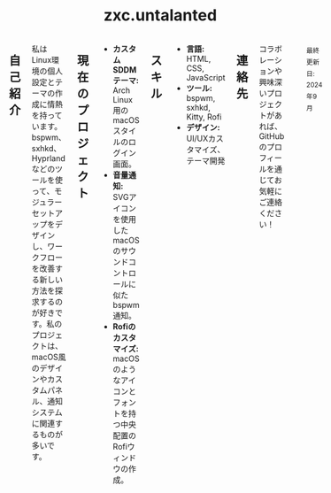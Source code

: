 <h1 align="center">zxc.untalanted</h1>

<div style="display: flex; justify-content: center; gap: 20px;">
  <!-- Первая витрина -->
  <table>
    <tr>
      <td align="center">
        <img src="https://github.com/Zyphorus/Zyphorus/blob/main/%E3%82%B3%E3%83%BC%E3%83%92%E3%83%BC%E3%81%A8%E5%A1%A9.png" alt="Profile Photo" width="250" height="250">
      </td>
    </tr>
    <tr>
      <td align="center">
        <samp>
          <b>OS</b>         • Arch Linux x86_64<br>
          <b>Kernel</b>     • 6.4.10-arch1-1<br>
          <b>Uptime</b>     • Japan Tokyo (UTC+9)<br>
          <b>Packages</b>   • 800 (pacman)<br>
          <b>Shell</b>      • Fish<br>
          <b>Resolution</b> • 1680x1050<br>
          <b>WM</b>         • bspwm<br>
          <b>Theme</b>      • Catppuccin Mocha<br>
          <b>Terminal</b>   • Kitty, Alacritty<br>
          <b>GPU</b>        • AMD<br>
          <b>Memory</b>     • 4GB<br>
        </samp>
      </td>
    </tr>
  </table>

## 自己紹介
私はLinux環境の個人設定とテーマの作成に情熱を持っています。bspwm、sxhkd、Hyprlandなどのツールを使って、モジュラーセットアップをデザインし、ワークフローを改善する新しい方法を探求するのが好きです。私のプロジェクトは、macOS風のデザインやカスタムパネル、通知システムに関連するものが多いです。

## 現在のプロジェクト
- **カスタムSDDMテーマ:** Arch Linux用のmacOSスタイルのログイン画面。
- **音量通知:** SVGアイコンを使用したmacOSのサウンドコントロールに似たbspwm通知。
- **Rofiのカスタマイズ:** macOSのようなアイコンとフォントを持つ中央配置のRofiウィンドウの作成。

## スキル
- **言語:** HTML, CSS, JavaScript
- **ツール:** bspwm, sxhkd, Kitty, Rofi
- **デザイン:** UI/UXカスタマイズ、テーマ開発

## 連絡先
コラボレーションや興味深いプロジェクトがあれば、GitHubのプロフィールを通じてお気軽にご連絡ください！

---

<sub>最終更新日: 2024年9月</sub>